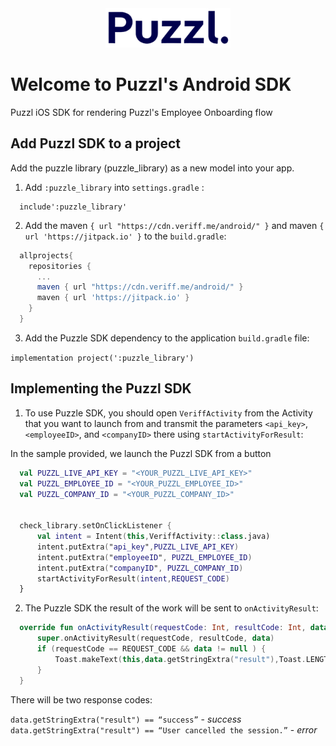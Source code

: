<div  style="text-align:center"><img src="/puzzl-logo.png" alt="Puzzl" width="200"/></div>

# Welcome to Puzzl's Android SDK
Puzzl iOS SDK for rendering Puzzl's Employee Onboarding flow

## Add Puzzl SDK to a project

Add the puzzle library (puzzle_library) as a new model into your app. 

1. Add `:puzzle_library` into `settings.gradle` :

  ```
    include':puzzle_library'
  ```
2. Add the maven `{ url "https://cdn.veriff.me/android/" }`  and maven `{ url 'https://jitpack.io' }` to the `build.gradle`:


  ```gradle
    allprojects{
      repositories { 
        ...        
        maven { url "https://cdn.veriff.me/android/" }        
        maven { url 'https://jitpack.io' }    
      }
    }
  ```
3. Add the Puzzle SDK dependency to the application `build.gradle` file:

`implementation project(':puzzle_library')`

## Implementing the Puzzl SDK

1. To use Puzzle SDK, you should open `VeriffActivity` from the Activity that you want to launch from and transmit the parameters `<api_key>`, `<employeeID>`, and `<companyID>` there using `startActivityForResult`: 

  In the sample provided, we launch the Puzzl SDK from a button

  ```Kotlin
    val PUZZL_LIVE_API_KEY = "<YOUR_PUZZL_LIVE_API_KEY>"
    val PUZZL_EMPLOYEE_ID = "<YOUR_PUZZL_EMPLOYEE_ID>"
    val PUZZL_COMPANY_ID = "<YOUR_PUZZL_COMPANY_ID>"


    check_library.setOnClickListener {
        val intent = Intent(this,VeriffActivity::class.java)
        intent.putExtra("api_key",PUZZL_LIVE_API_KEY)
        intent.putExtra("employeeID", PUZZL_EMPLOYEE_ID)
        intent.putExtra("companyID", PUZZL_COMPANY_ID)
        startActivityForResult(intent,REQUEST_CODE)
    }
  ```

2. The Puzzle SDK the result of the work will be sent to `onActivityResult`:

  ```Kotlin
    override fun onActivityResult(requestCode: Int, resultCode: Int, data: Intent?) {
        super.onActivityResult(requestCode, resultCode, data)
        if (requestCode == REQUEST_CODE && data != null ) {
            Toast.makeText(this,data.getStringExtra("result"),Toast.LENGTH_LONG).show()
        }
    }
  ```

There will be two response codes:

  `data.getStringExtra("result") == “success”` - *success*       
  `data.getStringExtra("result") == “User cancelled the session.”` - *error*